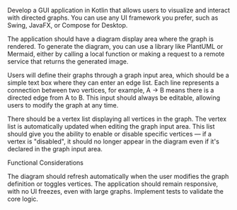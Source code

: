 Develop a GUI application in Kotlin that allows users to visualize and interact with directed graphs. You can use any UI framework you prefer, such as Swing, JavaFX, or Compose for Desktop.

The application should have a diagram display area where the graph is rendered. To generate the diagram, you can use a library like PlantUML or Mermaid, either by calling a local function or making a request to a remote service that returns the generated image.

Users will define their graphs through a graph input area, which should be a simple text box where they can enter an edge list. Each line represents a connection between two vertices, for example, A -> B means there is a directed edge from A to B. This input should always be editable, allowing users to modify the graph at any time.

There should be a vertex list displaying all vertices in the graph. The vertex list is automatically updated when editing the graph input area. This list should give you the ability to enable or disable specific vertices — if a vertex is "disabled", it should no longer appear in the diagram even if it's declared in the graph input area.

Functional Considerations

The diagram should refresh automatically when the user modifies the graph definition or toggles vertices.
The application should remain responsive, with no UI freezes, even with large graphs.
Implement tests to validate the core logic.
